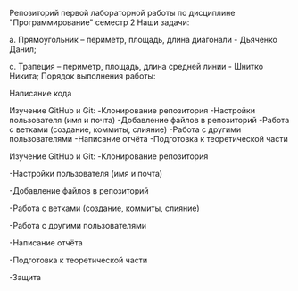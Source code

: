 Репозиторий первой лабораторной работы по дисциплине "Программирование" семестр 2 Наши задачи:

a. Прямоугольник – периметр, площадь, длина диагонали - Дьяченко Данил;

c. Трапеция – периметр, площадь, длина средней линии - Шнитко Никита; Порядок выполнения работы:

Написание кода

Изучение GitHub и Git: -Клонирование репозитория -Настройки пользователя (имя и почта) -Добавление файлов в репозиторий -Работа с ветками (создание, коммиты, слияние) -Работа с другими пользователями -Написание отчёта -Подготовка к теоретической части

Изучение GitHub и Git: -Клонирование репозитория

-Настройки пользователя (имя и почта)

-Добавление файлов в репозиторий

-Работа с ветками (создание, коммиты, слияние)

-Работа с другими пользователями

-Написание отчёта

-Подготовка к теоретической части

-Защита